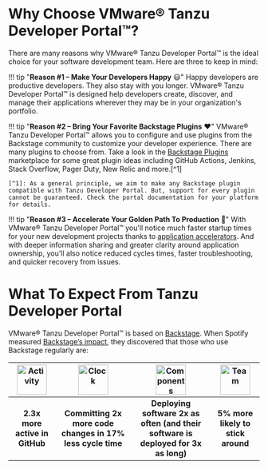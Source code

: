 # Why Choose VMware® Tanzu Developer Portal™?

There are many reasons why VMware® Tanzu Developer Portal™ is the ideal choice for your software development team. Here are three to keep in mind:

!!! tip "**Reason \#1 – Make Your Developers Happy** :smiley:"
    Happy developers are productive developers. They also stay with you longer. VMware® Tanzu Developer Portal™ is designed help developers create, discover, and manage their applications wherever they may be in your organization's portfolio.

!!! tip "**Reason \#2 – Bring Your Favorite Backstage Plugins** :heart:"
    VMware® Tanzu Developer Portal™ allows you to configure and use plugins from the Backstage community to customize your developer experience. There are many plugins to choose from. Take a look in the [Backstage Plugins](https://github.com/backstage/backstage/tree/master/plugins) marketplace for some great plugin ideas including GitHub Actions, Jenkins, Stack Overflow, Pager Duty, New Relic and more.[^1] 

    [^1]: As a general principle, we aim to make any Backstage plugin compatible with Tanzu Developer Portal. But, support for every plugin cannot be guaranteed. Check the portal documentation for your platform for details.

!!! tip "**Reason \#3 – Accelerate Your Golden Path To Production** :rocket:"
    With VMware® Tanzu Developer Portal™ you'll notice much faster startup times for your new development projects thanks to [application accelerators](get-started.md). And with deeper information sharing and greater clarity around application ownership, you'll also notice reduced cycles times, faster troubleshooting, and quicker recovery from issues.

# What To Expect From Tanzu Developer Portal

VMware® Tanzu Developer Portal™ is based on [Backstage](https://backstage.io "Backstage"). When Spotify measured [Backstage’s impact](https://backstage.spotify.com/blog/how-spotify-measures-backstage-roi/ "Backstage's impact"), they discovered that those who use Backstage regularly are:

| <img src="images/activity.png" alt="Activity" width="60"/> |  <img src="images/clock.png" alt="Clock" width="60"/>  |          <img src="images/cogcycle.png" alt="Components" width="60"/>          | <img src="images/team.png" alt="Team" width="60"/> |
|:----------------------------------------------------------:|:------------------------------------------------------:|:------------------------------------------------------------------------------:|:--------------------------------------------------:|
|                 **2.3x more active in GitHub**                 | **Committing 2x more code changes in 17% less cycle time** | **Deploying software 2x as often (and their software is deployed for 3x as long)** |           **5% more likely to stick around**           |


